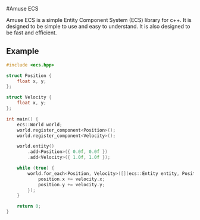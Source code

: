 #Amuse ECS

Amuse ECS is a simple Entity Component System (ECS) library for c++. It is designed to be simple to use and easy to understand. It is also designed to be fast and efficient. 

## Example

```cpp
#include <ecs.hpp>

struct Position {
    float x, y;
};

struct Velocity {
    float x, y;
};

int main() {
    ecs::World world;
    world.register_component<Position>();
    world.register_component<Velocity>();

    world.entity()
        .add<Position>({ 0.0f, 0.0f })
        .add<Velocity>({ 1.0f, 1.0f });

    while (true) {
        world.for_each<Position, Velocity>([](ecs::Entity entity, Position& position, Velocity& velocity) {
            position.x += velocity.x;
            position.y += velocity.y;
        });
    }

    return 0;
}
```